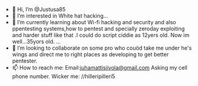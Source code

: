 - 👋 Hi, I’m @Justusa85
- 👀 I’m interested in White hat hacking...
- 🌱 I’m currently learning about Wi-fi hacking and security and also ppentesting systems,how to pentest and specially zeroday exploiting and harder stuff like that
.I could do script ciddie as 12yers old. Now im well...35yors old. ...
- 💞️ I’m looking to collaborate on some pro who couöd take me under he's wings and direct me to right places as developing to get better pentester.
- 📫 How to reach me:
Email:juhamattisiivola@gmail.com
Asking my cell phone number.
Wicker me: //hilleripilleri5

<!---
Justusa85/Justusa85 is a ✨ special ✨ repository because its `README.md` (this file) appears on your GitHub profile.
You can click the Preview link to take a look at your changes.
--->
